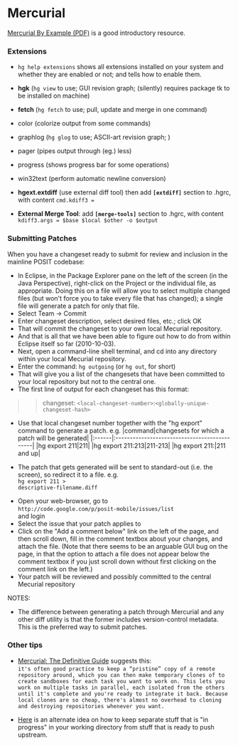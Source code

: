 # Mercurial #

[Mercurial By Example (PDF)](http://jemander.se/MercurialByExample.pdf) is a good introductory resource.

### Extensions ###
  * `hg help extensions` shows all extensions installed on your system and whether they are enabled or not; and tells how to enable them.
  * **hgk** (`hg view` to use; GUI revision graph; (silently) requires package tk to be installed on machine)
  * **fetch** (`hg fetch` to use; pull, update and merge in one command)
  * color (colorize output from some commands)
  * graphlog (`hg glog` to use; ASCII-art revision graph; )
  * pager (pipes output through (eg.) less)
  * progress (shows progress bar for some operations)
  * win32text (perform automatic newline conversion)
  * **hgext.extdiff** (use external diff tool) then add **`[extdiff]`** section to .hgrc, with content `cmd.kdiff3 =`

  * **External Merge Tool**: add **`[merge-tools]`** section to .hgrc, with content `kdiff3.args = $base $local $other -o $output`


### Submitting Patches ###
When you have a changeset ready to submit for review and inclusion in the mainline POSIT codebase:
  * In Eclipse, in the Package Explorer pane on the left of the screen (in the Java Perspective), right-click on the Project or the individual file, as appropriate. Doing this on a file will allow you to select multiple changed files (but won't force you to take every file that has changed); a single file will generate a patch for only that file.
  * Select Team -> Commit
  * Enter changeset description, select desired files, etc.; click OK
  * That will commit the changeset to your own local Mecurial repository.
  * And that is all that we have been able to figure out how to do from within Eclipse itself so far (2010-10-03).
  * Next, open a command-line shell terminal, and cd into any directory within your local Mecurial repository.
  * Enter the command: `hg outgoing` (or `hg out`, for short)
  * That will give you a list of the changesets that have been committed to your local repository but not to the central one.
  * The first line of output for each changeset has this format:
> > changeset: `<local-changeset-number>`:`<globally-unique-changeset-hash>`
  * Use that local changeset number together with the "hg export" command to generate a patch. e.g.
|command|changesets for which a patch will be generated|
|:------|:---------------------------------------------|
|hg export 211|211|
|hg export 211:213|211-213|
|hg export 211:|211 and up|

  * The patch that gets generated will be sent to standard-out (i.e. the screen), so redirect it to a file. e.g.<br><code>hg export 211 &gt; descriptive-filename.diff</code>
<ul><li>Open your web-browser, go to<br><code>http://code.google.com/p/posit-mobile/issues/list</code><br> and login<br>
</li><li>Select the issue that your patch applies to<br>
</li><li>Click on the "Add a comment below" link on the left of the page, and then scroll down, fill in the comment textbox about your changes, and attach the file. (Note that there seems to be an arguable GUI bug on the page, in that the option to attach a file does not appear below the comment textbox if you just scroll down without first clicking on the comment link on the left.)<br>
</li><li>Your patch will be reviewed and possibly committed to the central Mecurial repository</li></ul>

NOTES:<br>
<ul><li>The difference between generating a patch through Mercurial and any other diff utility is that the former includes version-control metadata. This is the preferred way to submit patches.</li></ul>


<h3>Other tips</h3>
<ul><li><a href='http://hgbook.red-bean.com/read/a-tour-of-mercurial-the-basics.html'>Mercurial: The Definitive Guide</a> suggests this:<br>
<code>it's often good practice to keep a “pristine” copy of a remote repository around, which you can then make temporary clones of to create sandboxes for each task you want to work on. This lets you work on multiple tasks in parallel, each isolated from the others until it's complete and you're ready to integrate it back. Because local clones are so cheap, there's almost no overhead to cloning and destroying repositories whenever you want.</code></li></ul>

<ul><li><a href='http://blogs.sun.com/tor/entry/mercurial_tip_checking_in_regularly'>Here</a> is an alternate idea on how to keep separate stuff that is "in progress" in your working directory from stuff that is ready to push upstream.